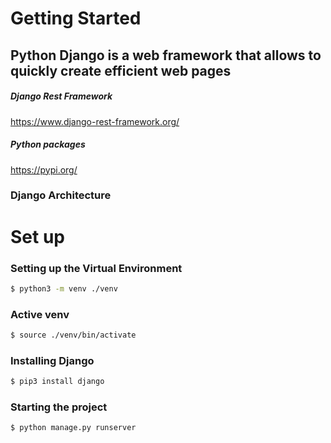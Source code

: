 # Getting Started

## Python Django is a web framework that allows to quickly create efficient web pages

##### Django Rest Framework
https://www.django-rest-framework.org/

##### Python packages
https://pypi.org/

### Django Architecture

# Set up

### Setting up the Virtual Environment
```sh
$ python3 -m venv ./venv
```
### Active venv
```sh
$ source ./venv/bin/activate
```
### Installing Django
```sh
$ pip3 install django
```
### Starting the project
```sh
$ python manage.py runserver
```


